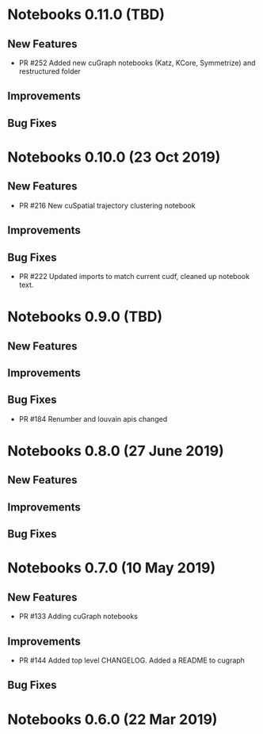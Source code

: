 # Notebooks 0.11.0 (TBD)

## New Features
- PR #252 Added new cuGraph notebooks (Katz, KCore, Symmetrize) and restructured folder 

## Improvements

## Bug Fixes


# Notebooks 0.10.0 (23 Oct 2019)

## New Features

- PR #216 New cuSpatial trajectory clustering notebook

## Improvements

## Bug Fixes

- PR #222 Updated imports to match current cudf, cleaned up notebook text.

# Notebooks 0.9.0 (TBD)

## New Features

## Improvements

## Bug Fixes
- PR #184 Renumber and louvain apis changed

# Notebooks 0.8.0 (27 June 2019)

## New Features

## Improvements

## Bug Fixes


# Notebooks 0.7.0 (10 May 2019)

## New Features
- PR #133 Adding cuGraph notebooks

## Improvements
- PR #144  Added top level CHANGELOG.  Added a README to cugraph

## Bug Fixes


# Notebooks 0.6.0 (22 Mar 2019)
